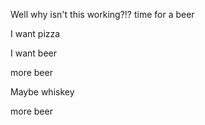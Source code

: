 Well why isn't this working?!?
time for a beer

I want pizza

I want beer

more beer

Maybe whiskey

more beer
